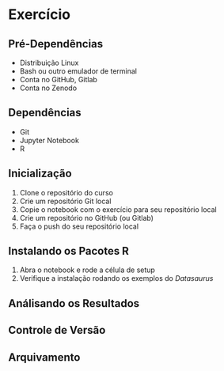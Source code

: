 

# Exercício


## Pré-Dependências

-   Distribuição Linux
-   Bash ou outro emulador de terminal
-   Conta no GitHub, Gitlab
-   Conta no Zenodo


## Dependências

-   Git
-   Jupyter Notebook
-   R


## Inicialização

1.  Clone o repositório do curso
2.  Crie um repositório Git local
3.  Copie o notebook com o exercício para seu repositório local
4.  Crie um repositório no GitHub (ou Gitlab)
5.  Faça o push do seu repositório local


## Instalando os Pacotes R

1.  Abra o notebook e rode a célula de setup
2.  Verifique a instalação rodando os exemplos do *Datasaurus*


## Análisando os Resultados


## Controle de Versão


## Arquivamento
